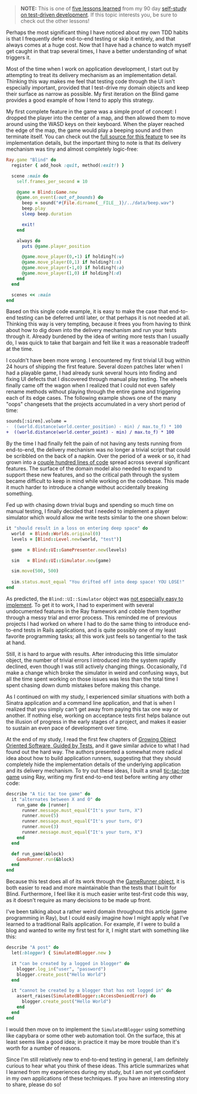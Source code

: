 > **NOTE:** This is one of [five lessons
> learned](http://practicingruby.com/articles/65) from my 90 day [self-study on
> test-driven development](http://practicingruby.com/articles/28). 
> If this topic interests you, be sure to check out the other lessons!

Perhaps the most significant thing I have noticed about my own TDD habits 
is that I frequently defer end-to-end testing or skip it entirely, and that 
always comes at a huge cost. Now that I have had a chance to watch 
myself get caught in that trap several times, I have a better understanding
of what triggers it.

Most of the time when I work on application development, I start out by 
attempting to treat its delivery mechanism as an implementation detail. 
Thinking this way makes me feel that testing code through the UI 
isn't especially important, provided that I test-drive my domain objects 
and keep their surface as narrow as possible. My first iteration on the
Blind game provides a good example of how I tend to apply this strategy.

My first complete feature in the game was a simple proof of concept: 
I dropped the player into the center of a map, and then allowed them to
move around using the WASD keys on their keyboard. When the player 
reached the edge of the map, the game would play a beeping sound
and then terminate itself. You can check out the [full source for 
this feature](https://github.com/elm-city-craftworks/blind/compare/1f6a...4345)
to see its implementation details, but the important thing to note
is that its delivery mechanism was tiny and almost completely logic-free:

```ruby
Ray.game "Blind" do
  register { add_hook :quit, method(:exit!) }

  scene :main do
    self.frames_per_second = 10

    @game = Blind::Game.new
    @game.on_event(:out_of_bounds) do
      beep = sound("#{File.dirname(__FILE__)}/../data/beep.wav")
      beep.play
      sleep beep.duration

      exit!
    end

    always do
      puts @game.player_position

      @game.move_player(0,-1) if holding?(:w)
      @game.move_player(0,1) if holding?(:s)
      @game.move_player(-1,0) if holding?(:a)
      @game.move_player(1,0) if holding?(:d)
    end
  end

  scenes << :main
end
```

Based on this single code example, it is easy to make the case that end-to-end
testing can be deferred until later, or that perhaps it is not needed at all.
Thinking this way is very tempting, because it frees you from having to think
about how to dig down into the delivery mechanism and run your tests through it.
Already burdened by the idea of writing more tests than I usually do, I was
quick to take that bargain and felt like it was a reasonable tradeoff at the
time.

I couldn't have been more wrong. I encountered my first trivial UI bug 
within 24 hours of shipping the first feature. Several dozen patches 
later when I had a playable game, I had already sunk several hours into 
finding and fixing UI defects that I discovered through manual play testing.
The wheels finally came off the wagon when I realized that I could not
even safely rename methods without playing through the entire game and
triggering each of its edge cases. The following example shows one
of the many "oops" changesets that the projects accumulated in a very short
period of time:

```diff
sounds[:siren].volume = 
-  ((world.distance(world.center_position) - min) / max.to_f) * 100
+  ((world.distance(world.center_point) - min) / max.to_f) * 100
```

By the time I had finally felt the pain of not having any tests running from
end-to-end, the delivery mechanism was no longer a trivial script that could
be scribbled on the back of a napkin. Over the period of a week or so, it had
grown into a [couple hundred lines of code](https://github.com/elm-city-craftworks/blind/tree/776f3462c2244634ccddc22a5473916d6439872c/lib/blind/ui) 
spread across several significant features. The surface of
the domain model also needed to expand to support these new
features, and so the critical path through the system became difficult to 
keep in mind while working on the codebase. This made it much harder
to introduce a change without accidentally breaking something. 

Fed up with chasing down trivial bugs and spending so much time on manual
testing, I finally decided that I needed to implement a player simulator 
which would allow me write tests similar to the one shown below:

```ruby
it "should result in a loss on entering deep space" do
  world  = Blind::Worlds.original(0)
  levels = [Blind::Level.new(world, "test")]

  game  = Blind::UI::GamePresenter.new(levels)

  sim   = Blind::UI::Simulator.new(game)

  sim.move(500, 500)
  
  sim.status.must_equal "You drifted off into deep space! YOU LOSE!"
end
```

As predicted, the `Blind::UI::Simulator` object was [not especially easy to
implement](https://github.com/elm-city-craftworks/blind/blob/2fa2d75216077bdafa556be3c560b3f7c205e672/lib/blind/ui/simulator.rb). 
To get it to work, I had to experiment with several undocumented features in the Ray
framework and cobble them together through a messy trial and error process. This
reminded me of previous projects I had worked on where I had to do the same
thing to introduce end-to-end tests in Rails applications, and is quite possibly
one of my least favorite programming tasks; all this work just feels so
tangential to the task at hand.

Still, it is hard to argue with results. After introducing this little simulator
object, the number of trivial errors I introduced into the system rapidly
declined, even though I was still actively changing things. Occasionally, I'd
make a change which broke the simulator in weird and confusing ways, but all the
time spent working on those issues was less than the total time I spent chasing
down dumb mistakes before making this change. 

As I continued on with my study, I experienced similar situations with both a 
Sinatra application and a command line application, and that is when I realized
that you simply can't get away from paying this tax one way or another. If
nothing else, working on acceptance tests first helps balance out the illusion
of progress in the early stages of a project, and makes it easier to sustain
an even pace of development over time.

At the end of my study, I read the first few chapters of [Growing Object
Oriented Software, Guided by Tests](http://www.growing-object-oriented-software.com/), 
and it gave similar advice to what I had found out the hard way. The authors
presented a somewhat more radical idea about how to build application runners, 
suggesting that they should completely hide the implementation details of the 
underlying application and its delivery mechanism. To try out these ideas, 
I built a small [tic-tac-toe game](https://github.com/elm-city-craftworks/ruby-examples/tree/master/tic_tac_toe) 
using Ray, writing my first end-to-end test before writing any other code: 

```ruby
describe "A tic tac toe game" do
  it "alternates between X and O" do
    run_game do |runner|
      runner.message.must_equal("It's your turn, X")
      runner.move(5)
      runner.message.must_equal("It's your turn, O")
      runner.move(3)
      runner.message.must_equal("It's your turn, X")
    end
  end

  def run_game(&block)
    GameRunner.run(&block)
  end
end
```

Because this test does all of its work through the
[GameRunner
object](https://github.com/elm-city-craftworks/ruby-examples/blob/master/tic_tac_toe/test/helpers/game_runner.rb),
it is both easier to read and more maintainable than the tests that I built for
Blind. Furthermore, I feel like it is much easier write test-first code this
way, as it doesn't require as many decisions to be made up front.

I've been talking about a rather weird domain throughout this article (game
programming in Ray), but I could easily imagine how I might apply what I've
learned to a traditional Rails application. For example, if I were to build a
blog and wanted to write my first test for it, I might start with something like
this:

```ruby
describe "A post" do
  let(:blogger) { SimulatedBlogger.new }

  it "can be created by a logged in blogger" do
    blogger.log_in("user", "password")
    blogger.create_post("Hello World")
  end

  it "cannot be created by a blogger that has not logged in" do
    assert_raises(SimulatedBlogger::AccessDeniedError) do
      blogger.create_post("Hello World")
    end
  end
end
```

I would then move on to implement the `SimulatedBlogger` using something like
capybara or some other web automation tool. On the surface, this at least 
seems like a good idea; in practice it may be more trouble than it's worth for a number 
of reasons.

Since I'm still relatively new to end-to-end testing in general, I am definitely
curious to hear what you think of these ideas. This article summarizes what
I learned from my experiences during my study, but I am not yet confident in my 
own applications of these techniques. If you have an interesting story to share, 
please do so!
